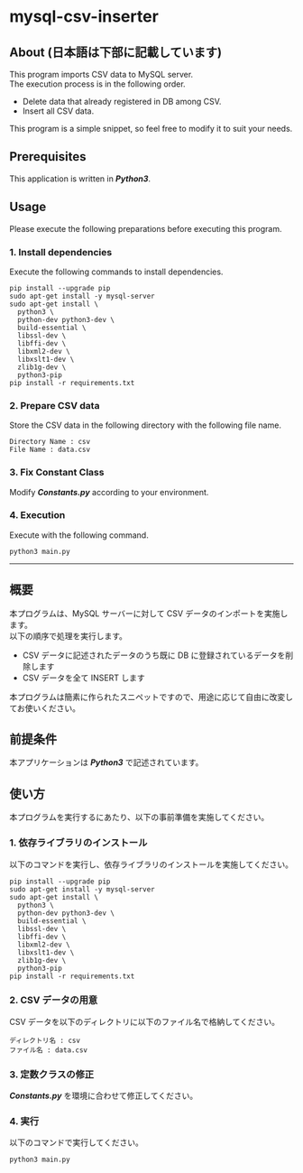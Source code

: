 # mysql-csv-inserter

## About (日本語は下部に記載しています)

This program imports CSV data to MySQL server.  
The execution process is in the following order.

- Delete data that already registered in DB among CSV.
- Insert all CSV data.

This program is a simple snippet, so feel free to modify it to suit your needs.

## Prerequisites

This application is written in **_Python3_**.

## Usage

Please execute the following preparations before executing this program.

### 1. Install dependencies

Execute the following commands to install dependencies.

```
pip install --upgrade pip
sudo apt-get install -y mysql-server
sudo apt-get install \
  python3 \
  python-dev python3-dev \
  build-essential \
  libssl-dev \
  libffi-dev \
  libxml2-dev \
  libxslt1-dev \
  zlib1g-dev \
  python3-pip
pip install -r requirements.txt
```

### 2. Prepare CSV data

Store the CSV data in the following directory with the following file name.

```
Directory Name : csv
File Name : data.csv
```

### 3. Fix Constant Class

Modify **_Constants.py_** according to your environment.

### 4. Execution

Execute with the following command.

```
python3 main.py
```

---

## 概要

本プログラムは、MySQL サーバーに対して CSV データのインポートを実施します。  
以下の順序で処理を実行します。

- CSV データに記述されたデータのうち既に DB に登録されているデータを削除します
- CSV データを全て INSERT します

本プログラムは簡素に作られたスニペットですので、用途に応じて自由に改変してお使いください。

## 前提条件

本アプリケーションは **_Python3_** で記述されています。

## 使い方

本プログラムを実行するにあたり、以下の事前準備を実施してください。

### 1. 依存ライブラリのインストール

以下のコマンドを実行し、依存ライブラリのインストールを実施してください。

```
pip install --upgrade pip
sudo apt-get install -y mysql-server
sudo apt-get install \
  python3 \
  python-dev python3-dev \
  build-essential \
  libssl-dev \
  libffi-dev \
  libxml2-dev \
  libxslt1-dev \
  zlib1g-dev \
  python3-pip
pip install -r requirements.txt
```

### 2. CSV データの用意

CSV データを以下のディレクトリに以下のファイル名で格納してください。

```
ディレクトリ名 : csv
ファイル名 : data.csv
```

### 3. 定数クラスの修正

**_Constants.py_** を環境に合わせて修正してください。

### 4. 実行

以下のコマンドで実行してください。

```
python3 main.py
```

